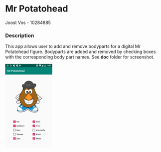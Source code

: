 # Mr Potatohead
Joost Vos - 10284885


### Description
This app allows user to add and remove bodyparts for a digital Mr Potatohead figure.
Bodyparts are added and removed by checking boxes with the corresponding body part names.
See **doc** folder for screenshot.

<img src="/doc/MrPotatohead_Screenshot.png" height="30%" width="30%"/>
